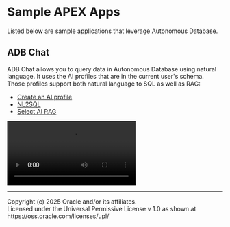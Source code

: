# Sample APEX Apps
Listed below are sample applications that leverage Autonomous Database.

## ADB Chat
ADB Chat allows you to query data in Autonomous Database using natural language. It uses the AI profiles that are in the current user's schema. Those profiles support both natural language to SQL as well as RAG:
* [Create an AI profile](../sql/select-ai-create-profile.sql)
* [NL2SQL](../sql/select-ai-nl2sql.sql)
* [Select AI RAG](../sql/select-ai-rag.sql)

![ADB Chat APEX app](./select-ai-chat-across-subject-areas.mp4)


<hr>
Copyright (c) 2025 Oracle and/or its affiliates.<br>
Licensed under the Universal Permissive License v 1.0 as shown at https://oss.oracle.com/licenses/upl/
